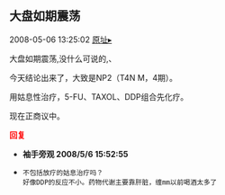 ## 大盘如期震荡
2008-05-06 13:25:02
[原址▸](http://www.fxgan.com/chan_time/2008_01_06/1021.htm)


大盘如期震荡,没什么可说的,、

今天结论出来了，大致是NP2（T4N M，4期）。

用姑息性治疗，5-FU、TAXOL、DDP组合先化疗。

现在正商议中。




<font color='red'>**回复**</font>


- **袖手旁观 2008/5/6 15:52:55**
- ```
  不包括放疗的姑息治疗吗？
  好像DDP的反应不小。药物代谢主要靠肝脏，缠mm以前喝酒太多了
  ```
